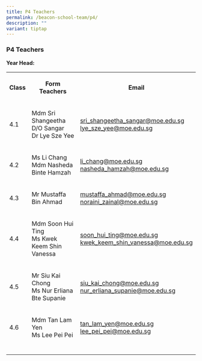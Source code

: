 ```yaml
---
title: P4 Teachers
permalink: /beacon-school-team/p4/
description: ""
variant: tiptap
---
```

<h3>P4 Teachers</h3>
<p><strong>Year Head:</strong> 
</p>
<table style="minWidth: 75px">
<colgroup>
<col>
<col>
<col>
</colgroup>
<tbody>
<tr>
<th rowspan="1" colspan="1">
<p><strong>Class</strong>
</p>
</th>
<th rowspan="1" colspan="1">
<p><strong>Form Teachers</strong>
</p>
</th>
<th rowspan="1" colspan="1">
<p><strong>Email</strong>
</p>
</th>
</tr>
<tr>
<td rowspan="1" colspan="1">
<p>4.1</p>
</td>
<td rowspan="1" colspan="1">
<p>Mdm Sri Shangeetha D/O Sangar
<br>Dr Lye Sze Yee</p>
</td>
<td rowspan="1" colspan="1">
<p><a href="mailto:sri_shangeetha_sangar@moe.edu.sg" rel="noopener noreferrer nofollow" target="_blank">sri_shangeetha_sangar@moe.edu.sg</a> 
<br><a href="mailto:lye_sze_yee@moe.edu.sg" rel="noopener noreferrer nofollow" target="_blank">lye_sze_yee@moe.edu.sg</a>
</p>
</td>
</tr>
<tr>
<td rowspan="1" colspan="1">
<p>4.2</p>
</td>
<td rowspan="1" colspan="1">
<p>Ms Li Chang
<br>Mdm Nasheda Binte Hamzah</p>
</td>
<td rowspan="1" colspan="1">
<p><a href="mailto:li_chang@moe.edu.sg" rel="noopener noreferrer nofollow" target="_blank">li_chang@moe.edu.sg</a> 
<br><a href="mailto:nasheda_hamzah@moe.edu.sg" rel="noopener noreferrer nofollow" target="_blank">nasheda_hamzah@moe.edu.sg</a>
</p>
</td>
</tr>
<tr>
<td rowspan="1" colspan="1">
<p>4.3</p>
</td>
<td rowspan="1" colspan="1">
<p>Mr Mustaffa Bin Ahmad
<br>
</p>
</td>
<td rowspan="1" colspan="1">
<p><a href="mailto:mustaffa_ahmad@moe.edu.sg" rel="noopener noreferrer nofollow" target="_blank">mustaffa_ahmad@moe.edu.sg</a> 
<br><a href="mailto:noraini_zainal@moe.edu.sg" rel="noopener noreferrer nofollow" target="_blank">noraini_zainal@moe.edu.sg</a>
</p>
</td>
</tr>
<tr>
<td rowspan="1" colspan="1">
<p>4.4</p>
</td>
<td rowspan="1" colspan="1">
<p>Mdm Soon Hui Ting
<br>Ms Kwek Keem Shin Vanessa</p>
</td>
<td rowspan="1" colspan="1">
<p><a href="mailto:soon_hui_ting@moe.edu.sg" rel="noopener noreferrer nofollow" target="_blank">soon_hui_ting@moe.edu.sg</a> 
<br><a href="mailto:kwek_keem_shin_vanessa@moe.edu.sg" rel="noopener noreferrer nofollow" target="_blank">kwek_keem_shin_vanessa@moe.edu.sg</a>
</p>
</td>
</tr>
<tr>
<td rowspan="1" colspan="1">
<p>4.5</p>
</td>
<td rowspan="1" colspan="1">
<p>Mr Siu Kai Chong
<br>Ms Nur Erliana Bte Supanie</p>
</td>
<td rowspan="1" colspan="1">
<p><a href="mailto:siu_kai_chong@moe.edu.sg" rel="noopener noreferrer nofollow" target="_blank">siu_kai_chong@moe.edu.sg</a> 
<br><a href="mailto:nur_erliana_supanie@moe.edu.sg" rel="noopener noreferrer nofollow" target="_blank">nur_erliana_supanie@moe.edu.sg</a>
</p>
</td>
</tr>
<tr>
<td rowspan="1" colspan="1">
<p>4.6</p>
</td>
<td rowspan="1" colspan="1">
<p>Mdm Tan Lam Yen
<br>Ms Lee Pei Pei</p>
</td>
<td rowspan="1" colspan="1">
<p><a href="mailto:tan_lam_yen@moe.edu.sg" rel="noopener noreferrer nofollow" target="_blank">tan_lam_yen@moe.edu.sg</a> 
<br><a href="mailto:lee_pei_pei@moe.edu.sg" rel="noopener noreferrer nofollow" target="_blank">lee_pei_pei@moe.edu.sg</a>
</p>
</td>
</tr>
<tr>
<td rowspan="1" colspan="1">
<p></p>
</td>
<td rowspan="1" colspan="1">
<p></p>
</td>
<td rowspan="1" colspan="1">
<p></p>
</td>
</tr>
</tbody>
</table>
<p></p>
